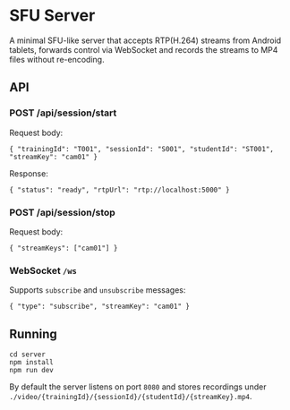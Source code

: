 # SFU Server

A minimal SFU-like server that accepts RTP(H.264) streams from Android tablets,
forwards control via WebSocket and records the streams to MP4 files without
re-encoding.

## API

### POST /api/session/start
Request body:
```
{ "trainingId": "T001", "sessionId": "S001", "studentId": "ST001", "streamKey": "cam01" }
```
Response:
```
{ "status": "ready", "rtpUrl": "rtp://localhost:5000" }
```

### POST /api/session/stop
Request body:
```
{ "streamKeys": ["cam01"] }
```

### WebSocket `/ws`
Supports `subscribe` and `unsubscribe` messages:
```
{ "type": "subscribe", "streamKey": "cam01" }
```

## Running
```
cd server
npm install
npm run dev
```

By default the server listens on port `8080` and stores recordings under
`./video/{trainingId}/{sessionId}/{studentId}/{streamKey}.mp4`.
